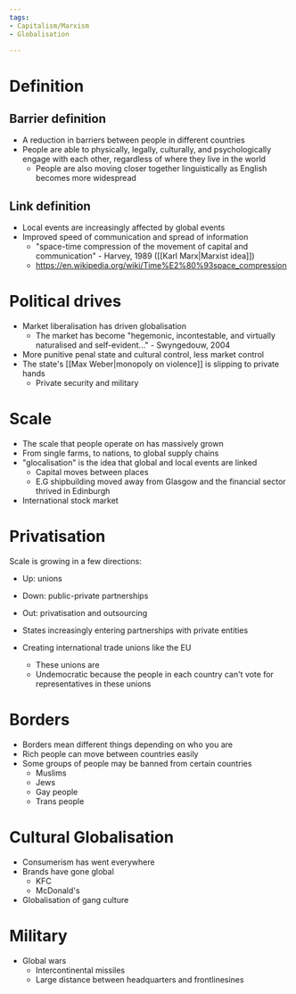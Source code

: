 ```yaml
---
tags:
- Capitalism/Marxism
- Globalisation

---
```

# Definition
## Barrier definition
- A reduction in barriers between people in different countries
- People are able to physically, legally, culturally, and psychologically engage with each other, regardless of where they live in the world
	- People are also moving closer together linguistically as English becomes more widespread

## Link definition
- Local events are increasingly affected by global events
- Improved speed of communication and spread of information
	- "space-time compression of the movement of capital and communication" - Harvey, 1989 ([[Karl Marx|Marxist idea]])
	- https://en.wikipedia.org/wiki/Time%E2%80%93space_compression

# Political drives
- Market liberalisation has driven globalisation
	- The market has become "hegemonic, incontestable, and virtually naturalised and self-evident..." - Swyngedouw, 2004
- More punitive penal state and cultural control, less market control
- The state's [[Max Weber|monopoly on violence]] is slipping to private hands
	- Private security and military

# Scale
- The scale that people operate on has massively grown
- From single farms, to nations, to global supply chains
- "glocalisation" is the idea that global and local events are linked
	- Capital moves between places
	- E.G shipbuilding moved away from Glasgow and the financial sector thrived in Edinburgh
- International stock market

# Privatisation
Scale is growing in a few directions:
- Up: unions
 - Down: public-private partnerships
 - Out: privatisation and outsourcing

- States increasingly entering partnerships with private entities
- Creating international trade unions like the EU
	- These unions are
	- Undemocratic because the people in each country can't vote for representatives in these unions

# Borders
- Borders mean different things depending on who you are
- Rich people can move between countries easily
- Some groups of people may be banned from certain countries
	- Muslims
	- Jews
	- Gay people
	- Trans people

# Cultural Globalisation
- Consumerism has went everywhere
- Brands have gone global
	- KFC
	- McDonald's
- Globalisation of gang culture

# Military
- Global wars
	- Intercontinental missiles
	- Large distance between headquarters and frontlinesines
